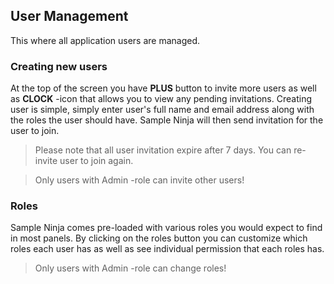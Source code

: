 ## User Management
This where all application users are managed. 

### Creating new users
At the top of the screen you have **PLUS** button to invite more users as well as **CLOCK** -icon that allows you to view any pending invitations. Creating user is simple, simply enter user's full name and email address along with the roles the user should have. Sample Ninja will then send invitation for the user to join.

> Please note that all user invitation expire after 7 days. You can re-invite user to join again.

> Only users with Admin -role can invite other users!

### Roles
Sample Ninja comes pre-loaded with various roles you would expect to find in most panels. By clicking on the roles button you can customize which roles each user has as well as see individual permission that each roles has.

> Only users with Admin -role can change roles!
